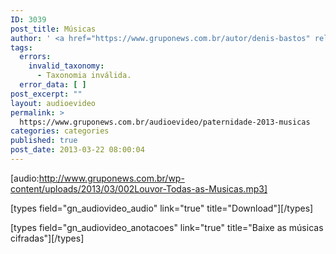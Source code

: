```yaml
---
ID: 3039
post_title: Músicas
author: ' <a href="https://www.gruponews.com.br/autor/denis-bastos" rel="tag">Denis Bastos</a>, <a href="https://www.gruponews.com.br/autor/erika-oliveira" rel="tag">Erika Oliveira</a>'
tags:
  errors:
    invalid_taxonomy:
      - Taxonomia inválida.
  error_data: [ ]
post_excerpt: ""
layout: audioevideo
permalink: >
  https://www.gruponews.com.br/audioevideo/paternidade-2013-musicas
categories: categories
published: true
post_date: 2013-03-22 08:00:04
---
```

[audio:http://www.gruponews.com.br/wp-content/uploads/2013/03/002Louvor-Todas-as-Musicas.mp3]

[types field="gn_audiovideo_audio" link="true" title="Download"][/types]<br />

[types field="gn_audiovideo_anotacoes" link="true" title="Baixe as músicas cifradas"][/types]